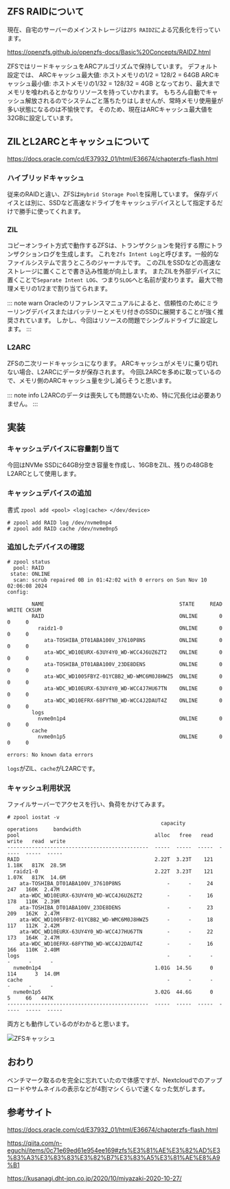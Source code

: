 ## ZFS RAIDについて
現在、自宅のサーバーのメインストレージは`ZFS RAIDZ`による冗長化を行っています。

https://openzfs.github.io/openzfs-docs/Basic%20Concepts/RAIDZ.html

ZFSではリードキャッシュをARCアルゴリズムで保持しています。
デフォルト設定では、
ARCキャッシュ最大値: ホストメモリの1/2 = 128/2 = 64GB
ARCキャッシュ最小値: ホストメモリの1/32 = 128/32 = 4GB
となっており、最大までメモリを喰われるとかなりリソースを持っていかれます。
もちろん自動でキャッシュ解放されるのでシステムごと落ちたりはしませんが、常時メモリ使用量が多い状態になるのは不愉快です。
そのため、現在はARCキャッシュ最大値を32GBに設定しています。

## ZILとL2ARCとキャッシュについて

https://docs.oracle.com/cd/E37932_01/html/E36674/chapterzfs-flash.html

### ハイブリッドキャッシュ
従来のRAIDと違い、ZFSは`Hybrid Storage Pool`を採用しています。
保存デバイスとは別に、SSDなど高速なドライブをキャッシュデバイスとして指定するだけで勝手に使ってくれます。

### ZIL
コピーオンライト方式で動作するZFSは、トランザクションを発行する際にトランザクションログを生成します。
これを`Zfs Intent Log`と呼びます。一般的なファイルシステムで言うところのジャーナルです。
このZILをSSDなどの高速なストレージに置くことで書き込み性能が向上します。
またZILを外部デバイスに置くことで`Separate Intent LOG`、つまり`SLOG`へと名前が変わります。
最大で物理メモリの1/2まで割り当てられます。

::: note warn
Oracleのリファレンスマニュアルによると、信頼性のためにミラーリングデバイスまたはバッテリーとメモリ付きのSSDに展開することが強く推奨されています。
しかし、今回はリソースの問題でシングルドライブに設定します。
:::

### L2ARC
ZFSの二次リードキャッシュになります。
ARCキャッシュがメモリに乗り切れない場合、L2ARCにデータが保存されます。
今回L2ARCを多めに取っているので、メモリ側のARCキャッシュ量を少し減らそうと思います。

::: note info
L2ARCのデータは喪失しても問題ないため、特に冗長化は必要ありません。
:::


## 実装
### キャッシュデバイスに容量割り当て
今回はNVMe SSDに64GB分空き容量を作成し、16GBをZIL、残りの48GBをL2ARCとして使用します。

### キャッシュデバイスの追加
書式
`zpool add <pool> <log|cache> </dev/device>`
```text: console
# zpool add RAID log /dev/nvme0np4
# zpool add RAID cache /dev/nvme0np5
```

### 追加したデバイスの確認
```text: console
# zpool status
  pool: RAID
 state: ONLINE
  scan: scrub repaired 0B in 01:42:02 with 0 errors on Sun Nov 10 02:06:08 2024
config:

        NAME                                            STATE     READ WRITE CKSUM
        RAID                                            ONLINE       0     0     0
          raidz1-0                                      ONLINE       0     0     0
            ata-TOSHIBA_DT01ABA100V_37610P8NS           ONLINE       0     0     0
            ata-WDC_WD10EURX-63UY4Y0_WD-WCC4J6UZ6ZT2    ONLINE       0     0     0
            ata-TOSHIBA_DT01ABA100V_23DE8DENS           ONLINE       0     0     0
            ata-WDC_WD1005FBYZ-01YCBB2_WD-WMC6M0J8HWZ5  ONLINE       0     0     0
            ata-WDC_WD10EURX-63UY4Y0_WD-WCC4J7HU67TN    ONLINE       0     0     0
            ata-WDC_WD10EFRX-68FYTN0_WD-WCC4J2DAUT4Z    ONLINE       0     0     0
        logs
          nvme0n1p4                                     ONLINE       0     0     0
        cache
          nvme0n1p5                                     ONLINE       0     0     0

errors: No known data errors
```

`logs`がZIL、`cache`がL2ARCです。

### キャッシュ利用状況
ファイルサーバーでアクセスを行い、負荷をかけてみます。
```text: console
# zpool iostat -v
                                                  capacity     operations     bandwidth 
pool                                            alloc   free   read  write   read  write
----------------------------------------------  -----  -----  -----  -----  -----  -----
RAID                                            2.22T  3.23T    121  1.18K   817K  28.5M
  raidz1-0                                      2.22T  3.23T    121  1.07K   817K  14.6M
    ata-TOSHIBA_DT01ABA100V_37610P8NS               -      -     24    247   160K  2.47M
    ata-WDC_WD10EURX-63UY4Y0_WD-WCC4J6UZ6ZT2        -      -     16    178   110K  2.39M
    ata-TOSHIBA_DT01ABA100V_23DE8DENS               -      -     23    209   162K  2.47M
    ata-WDC_WD1005FBYZ-01YCBB2_WD-WMC6M0J8HWZ5      -      -     18    117   112K  2.42M
    ata-WDC_WD10EURX-63UY4Y0_WD-WCC4J7HU67TN        -      -     22    173   164K  2.47M
    ata-WDC_WD10EFRX-68FYTN0_WD-WCC4J2DAUT4Z        -      -     16    166   110K  2.40M
logs                                                -      -      -      -      -      -
  nvme0n1p4                                     1.01G  14.5G      0    114      3  14.0M
cache                                               -      -      -      -      -      -
  nvme0n1p5                                     3.02G  44.6G      0      5     66   447K
----------------------------------------------  -----  -----  -----  -----  -----  -----
```

両方とも動作しているのがわかると思います。

![ZFSキャッシュ](/assets/blog/0009/001.webp)

## おわり
ベンチマーク取るのを完全に忘れていたので体感ですが、Nextcloudでのアップロードやサムネイルの表示などが4割マシくらいで速くなった気がします。

## 参考サイト
https://docs.oracle.com/cd/E37932_01/html/E36674/chapterzfs-flash.html

https://qiita.com/n-eguchi/items/0c71e69ed61e954ee169#zfs%E3%81%AE%E3%82%AD%E3%83%A3%E3%83%83%E3%82%B7%E3%83%A5%E3%81%AE%E8%A9%B1

https://kusanagi.dht-jpn.co.jp/2020/10/miyazaki-2020-10-27/